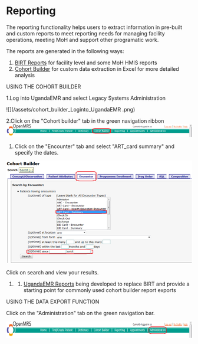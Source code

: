 # Reporting

The reporting functionality helps users to extract information in pre-built and custom reports to meet reporting needs for managing facility operations, meeting MoH and support other programatic work.

The reports are generated in the following ways:

1. [BIRT Reports](reporting_birt.md) for facility level and some MoH HMIS reports 
2. [Cohort Builder](reporting_cohort_builder.md) for custom data extraction in Excel for more detailed analysis

USING THE COHORT BUILDER

1.Log into UgandaEMR and select Legacy Systems Administration

![](/assets/cohort_builder_Loginto_UgandaEMR .png)

2.Click on the "Cohort builder" tab in the green navigation ribbon![](/assets/click_on_cohortbuilder.png)

1. Click on the "Encounter" tab and select "ART\_card summary" and specify the dates.

![](/assets/click_on_cohortbuilder_tab.png)

Click on search and view your results.

1. 1. [UgandaEMR Reports](ugandaemr_reports.md) being developed to replace BIRT and provide a starting point for commonly used cohort builder report exports

USING THE DATA EXPORT FUNCTION

Click on the "Administration" tab on the green navigation bar.

![](/assets/click_on_administrator_navigation_bar.png)





